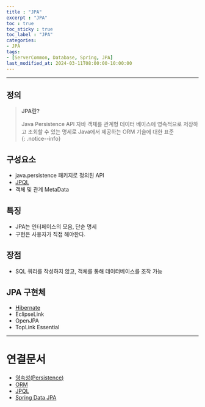 ```yaml
---
title : "JPA"
excerpt : "JPA"
toc : true
toc_sticky : true
toc_label : "JPA"
categories:
- JPA
tags:
- [ServerCommon, Database, Spring, JPA]
last_modified_at: 2024-03-11T08:00:00-10:00:00
---
```

  
---
  
## 정의
> **JPA란?**  
>
> Java Persistence API
> 자바 객체를 관계형 데이터 베이스에 영속적으로 저장하고 조회할 수 있는 명세로 Java에서 제공하는 ORM 기술에 대한 표준  
{: .notice--info}  
  
## 구성요소
- java.persistence 패키지로 정의된 API
- [JPQL](../../jpa/jpa-JPQL)
- 객체 및 관계 MetaData
  
## 특징
- JPA는 인터페이스의 모음, 단순 명세
- 구현은 사용자가 직접 해야한다.
  
## 장점
- SQL 쿼리를 작성하지 않고, 객체를 통해 데이터베이스를 조작 가능
  
## JPA 구현체
- [Hibernate](../../jpa/jpa-Hibernate)
- EclipseLink
- OpenJPA
- TopLink Essential

---
  
# 연결문서
- [영속성(Persistence)](../../servercommon/servercommon-영속성(Persistence))
- [ORM](../../servercommon/servercommon-ORM)
- [JPQL](../../jpa/jpa-JPQL)
- [Spring Data JPA](../../jpa/jpa-Spring-Data-JPA)
